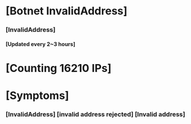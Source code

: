 # [Botnet InvalidAddress]
### [InvalidAddress]
#### [Updated every 2~3 hours]

# [Counting 16210 IPs]

# [Symptoms] 

###   [InvalidAddress] [invalid address rejected] [Invalid address]
